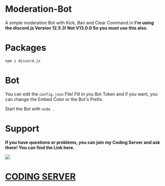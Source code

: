 # Moderation-Bot
A simple moderation Bot with Kick, Ban and Clear Command.\n
**I'm using the discord.js Version 12.5.3! Not V13.0.0
So you must use this also.**

# Packages
`npm i discord.js`

# Bot
You can edit the `config.json` File!
Fill in you Bot Token and if you want, 
you can change the Embed Color or the Bot's Prefix.

Start the Bot with `node .`

# Support
**If you have questions or problems, you can join my Coding Server and ask there!
You can find the Link here.**

<img src="https://media.discordapp.net/attachments/871695511911014439/883773836171034704/banner-schwarz.png">

# [CODING SERVER](https://discord.gg/FQST2jn6D6)

